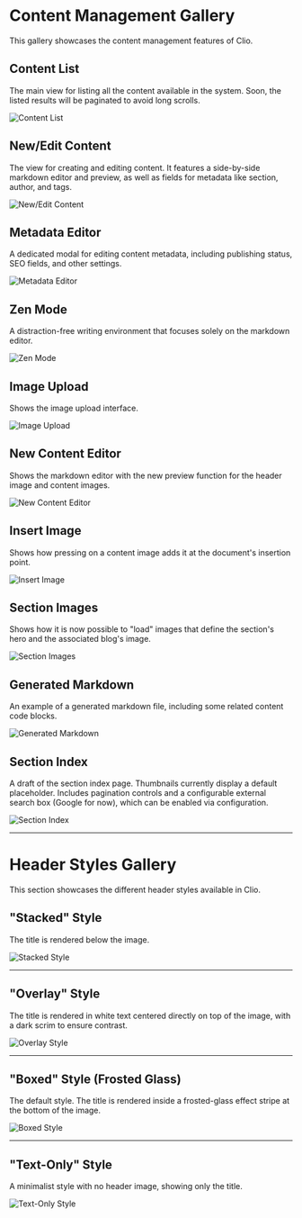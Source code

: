 # Content Management Gallery

This gallery showcases the content management features of Clio.

## Content List

The main view for listing all the content available in the system. Soon, the listed results will be paginated to avoid long scrolls.

![Content List](../img/list-content.png)

## New/Edit Content

The view for creating and editing content. It features a side-by-side markdown editor and preview, as well as fields for metadata like section, author, and tags.

![New/Edit Content](../img/new-content.png)

## Metadata Editor

A dedicated modal for editing content metadata, including publishing status, SEO fields, and other settings.

![Metadata Editor](../img/meta.png)

## Zen Mode

A distraction-free writing environment that focuses solely on the markdown editor.

![Zen Mode](../img/zen-mode.png)

## Image Upload

Shows the image upload interface.

![Image Upload](../img/image-upload.png)

## New Content Editor

Shows the markdown editor with the new preview function for the header image and content images.

![New Content Editor](../img/new-content-editor.png)

## Insert Image

Shows how pressing on a content image adds it at the document's insertion point.

![Insert Image](../img/insert-image.png)

## Section Images

Shows how it is now possible to "load" images that define the section's hero and the associated blog's image.

![Section Images](../img/section-images.png)

## Generated Markdown

An example of a generated markdown file, including some related content code blocks.

![Generated Markdown](../img/generated-html.png)

## Section Index

A draft of the section index page. Thumbnails currently display a default placeholder. Includes pagination controls and a configurable external search box (Google for now), which can be enabled via configuration.

![Section Index](../img/section-index.png)

---

# Header Styles Gallery

This section showcases the different header styles available in Clio.

## "Stacked" Style

The title is rendered below the image.

![Stacked Style](../img/generated-html-stacked.png)

---

## "Overlay" Style

The title is rendered in white text centered directly on top of the image, with a dark scrim to ensure contrast.

![Overlay Style](../img/generated-html-overlay.png)

---

## "Boxed" Style (Frosted Glass)

The default style. The title is rendered inside a frosted-glass effect stripe at the bottom of the image.

![Boxed Style](../img/generated-html-boxed.png)

---

## "Text-Only" Style

A minimalist style with no header image, showing only the title.

![Text-Only Style](../img/generated-html-text-only.png)